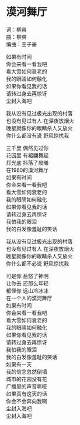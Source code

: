 # 漠河舞厅

词：柳爽  
曲：柳爽  
编曲：王子豪

  
如果有时间  
你会来看一看我吧  
看大雪如何衰老的  
我的眼睛如何融化  
如果你看见我的话  
请转过身去再惊讶  
尘封入海吧

我从没有见过极光出现的村落  
也没有见过有人 在深夜放烟火  
晚星就像你的眼睛杀人又放火  
你什么都没有说 野风惊扰我

三千里 偶然见过你  
花园里 有裙翩舞起  
灯光底 抖落了晨曦  
在1980的漠河舞厅  
如果有时间  
你会来看一看我吧  
看大雪如何衰老的  
我的眼睛如何融化  
如果你看见我的话  
请转过身去再惊讶  
我怕我的眼泪  
我的白发像羞耻的笑话

我从没有见过极光出现的村落  
也没有见过有人 在深夜放烟火  
晚星就像你的眼睛杀人又放火  
你什么都不必说 野风惊扰我

可是你 惹怒了神明  
让你去 还那么年轻  
都怪你 远山冷冰冰  
在一个人的漠河舞厅  
如果有时间  
你会来看一看我吧  
看大雪如何衰老的  
我的眼睛如何融化  
如果你看见我的话  
请转过身去再惊讶  
我怕我的眼泪  
我的白发像羞耻的笑话  
如果有一天  
我的信念忽然倒塌  
城市的花园没有花  
广播里的声音嘶哑  
如果真有这天的话  
你会不会奔向我啊  
尘封入海吧  
尘封入海吧
